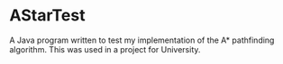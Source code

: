 # AStarTest
A Java program written to test my implementation of the A* pathfinding algorithm. This was used in a project for University.
